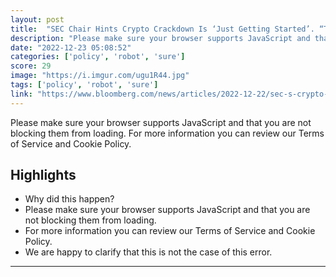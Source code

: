 ```yaml
---
layout: post
title:  "SEC Chair Hints Crypto Crackdown Is ‘Just Getting Started’. “The runway is getting shorter”"
description: "Please make sure your browser supports JavaScript and that you are not blocking them from loading. For more information you can review our Terms of Service and Cookie Policy."
date: "2022-12-23 05:08:52"
categories: ['policy', 'robot', 'sure']
score: 29
image: "https://i.imgur.com/ugu1R44.jpg"
tags: ['policy', 'robot', 'sure']
link: "https://www.bloomberg.com/news/articles/2022-12-22/sec-s-crypto-crackdown-is-just-getting-started-after-ftx-blowup"
---
```


Please make sure your browser supports JavaScript and that you are not blocking them from loading. For more information you can review our Terms of Service and Cookie Policy.

## Highlights

- Why did this happen?
- Please make sure your browser supports JavaScript and that you are not blocking them from loading.
- For more information you can review our Terms of Service and Cookie Policy.
- We are happy to clarify that this is not the case of this error.

---
